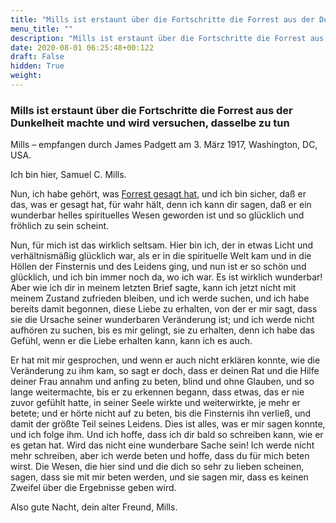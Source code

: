 ```yaml
---
title: "Mills ist erstaunt über die Fortschritte die Forrest aus der Dunkelheit machte und wird versuchen, dasselbe zu tun"
menu_title: ""
description: "Mills ist erstaunt über die Fortschritte die Forrest aus der Dunkelheit machte und wird versuchen, dasselbe zu tun"
date: 2020-08-01 06:25:48+00:122
draft: False
hidden: True
weight:
---
```

### Mills ist erstaunt über die Fortschritte die Forrest aus der Dunkelheit machte und wird versuchen, dasselbe zu tun

Mills – empfangen durch James Padgett am 3. März 1917, Washington, DC, USA.

Ich bin hier, Samuel C. Mills.

Nun, ich habe gehört, was [Forrest gesagt hat](/padgett-botschaften/padgett-botschaften-in-reihenfolge-des-datums/padgett-botschaften-1917/forrest-schreibt-er-sei-aus-der-dunkelheit-heraus-und-im-licht-der-liebe-jep-edwin-forrest-27-februar-1917/), und ich bin sicher, daß er das, was er gesagt hat, für wahr hält, denn ich kann dir sagen, daß er ein wunderbar helles spirituelles Wesen geworden ist und so glücklich und fröhlich zu sein scheint.

Nun, für mich ist das wirklich seltsam. Hier bin ich, der in etwas Licht und verhältnismäßig glücklich war, als er in die spirituelle Welt kam und in die Höllen der Finsternis und des Leidens ging, und nun ist er so schön und glücklich, und ich bin immer noch da, wo ich war. Es ist wirklich wunderbar! Aber wie ich dir in meinem letzten Brief sagte, kann ich jetzt nicht mit meinem Zustand zufrieden bleiben, und ich werde suchen, und ich habe bereits damit begonnen, diese Liebe zu erhalten, von der er mir sagt, dass sie die Ursache seiner wunderbaren Veränderung ist; und ich werde nicht aufhören zu suchen, bis es mir gelingt, sie zu erhalten, denn ich habe das Gefühl, wenn er die Liebe erhalten kann, kann ich es auch.

Er hat mit mir gesprochen, und wenn er auch nicht erklären konnte, wie die Veränderung zu ihm kam, so sagt er doch, dass er deinen Rat und die Hilfe deiner Frau annahm und anfing zu beten, blind und ohne Glauben, und so lange weitermachte, bis er zu erkennen begann, dass etwas, das er nie zuvor gefühlt hatte, in seiner Seele wirkte und weiterwirkte, je mehr er betete; und er hörte nicht auf zu beten, bis die Finsternis ihn verließ, und damit der größte Teil seines Leidens. Dies ist alles, was er mir sagen konnte, und ich folge ihm. Und ich hoffe, dass ich dir bald so schreiben kann, wie er es getan hat. Wird das nicht eine wunderbare Sache sein! Ich werde nicht mehr schreiben, aber ich werde beten und hoffe, dass du für mich beten wirst. Die Wesen, die hier sind und die dich so sehr zu lieben scheinen, sagen, dass sie mit mir beten werden, und sie sagen mir, dass es keinen Zweifel über die Ergebnisse geben wird.

Also gute Nacht, dein alter Freund, Mills.
